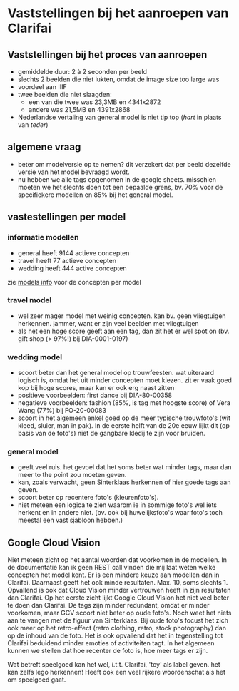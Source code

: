 # Vaststellingen bij het aanroepen van Clarifai

## Vaststellingen bij het proces van aanroepen

- gemiddelde duur: 2 à 2 seconden per beeld
- slechts 2 beelden die niet lukten, omdat de image size too large was
- voordeel aan IIIF
- twee beelden die niet slaagden:
  - een van die twee was 23,3MB en 4341x2872
  - andere was 21,5MB en 4391x2868
- Nederlandse vertaling van general model is niet tip top (_hart_ in plaats van _teder_)

## algemene vraag

- beter om modelversie op te nemen? dit verzekert dat per beeld dezelfde versie van het model bevraagd wordt.
- nu hebben we alle tags opgenomen in de google sheets. misschien moeten we het slechts doen tot een bepaalde grens, bv. 70% voor de specifiekere modellen en 85% bij het general model.

## vastestellingen per model

### informatie modellen

- general heeft 9144 actieve concepten
- travel heeft 77 actieve concepten
- wedding heeft 444 active concepten

zie [models info](../research/models_info) voor de concepten per model

### travel model

- wel zeer mager model met weinig concepten. kan bv. geen vliegtuigen herkennen. jammer, want er zijn veel beelden met vliegtuigen
- als het een hoge score geeft aan een tag, dan zit het er wel spot on (bv. gift shop (> 97%!) bij DIA-0001-0197)

### wedding model

- scoort beter dan het general model op trouwfeesten. wat uiteraard logisch is, omdat het uit minder concepten moet kiezen. zit er vaak goed kop bij hoge scores, maar kan er ook erg naast zitten
- positieve voorbeelden: first dance bij DIA-80-00358
- negatieve voorbeelden: fashion (85%, is tag met hoogste score) of Vera Wang (77%) bij FO-20-00083
- scoort in het algemeen enkel goed op de meer typische trouwfoto's (wit kleed, sluier, man in pak). In de eerste helft van de 20e eeuw lijkt dit (op basis van de foto's) niet de gangbare kledij te zijn voor bruiden.

### general model

- geeft veel ruis. het gevoel dat het soms beter wat minder tags, maar dan meer to the point zou moeten geven.
- kan, zoals verwacht, geen Sinterklaas herkennen of hier goede tags aan geven.
- scoort beter op recentere foto's (kleurenfoto's).
- niet meteen een logica te zien waarom ie in sommige foto's wel iets herkent en in andere niet. (bv. ook bij huwelijksfoto's waar foto's toch meestal een vast sjabloon hebben.)

## Google Cloud Vision

Niet meteen zicht op het aantal woorden dat voorkomen in de modellen. In de documentatie kan ik geen REST call vinden die mij laat weten welke concepten het model kent. Er is een mindere keuze aan modellen dan in Clarifai. Daarnaast geeft het ook minde resultaten. Max. 10, soms slechts 1. Opvallend is ook dat Cloud Vision minder vertrouwen heeft in zijn resultaten dan Clarifai. Op het eerste zicht lijkt Google Cloud Vision het niet veel beter te doen dan Clarifai. De tags zijn minder redundant, omdat er minder voorkomen, maar GCV scoort niet beter op oude foto's. Noch weet het niets aan te vangen met de figuur van Sinterklaas. Bij oude foto's focust het zich ook meer op het retro-effect (retro clothing, retro, stock photography) dan op de inhoud van de foto. Het is ook opvallend dat het in tegenstelling tot Clarifai beduidend minder emoties of activiteiten tagt. In het algemeen kunnen we stellen dat hoe recenter de foto is, hoe meer tags er zijn.

Wat betreft speelgoed kan het wel, i.t.t. Clarifai, 'toy' als label geven. het kan zelfs lego herkennen! Heeft ook een veel rijkere woordenschat als het om speelgoed gaat.